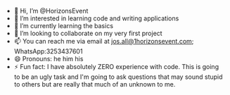 - 👋 Hi, I’m @HorizonsEvent
- 👀 I’m interested in learning code and writing applications 
- 🌱 I’m currently learning the basics 
- 💞️ I’m looking to collaborate on my very first project 
- 📫 You can reach me via email at jos.all@1horizonsevent.com; WhatsApp:3253437601
- 😄 Pronouns: he him his
- ⚡ Fun fact: I have absolutely ZERO experience with code. This is going to be an ugly task and I'm going to ask questions that may sound stupid to others but are really that much of an unknown to me.

<!---
HorizonsEvent/HorizonsEvent is a ✨ special ✨ repository because its `README.md` (this file) appears on your GitHub profile.
You can click the Preview link to take a look at your changes.
--->

